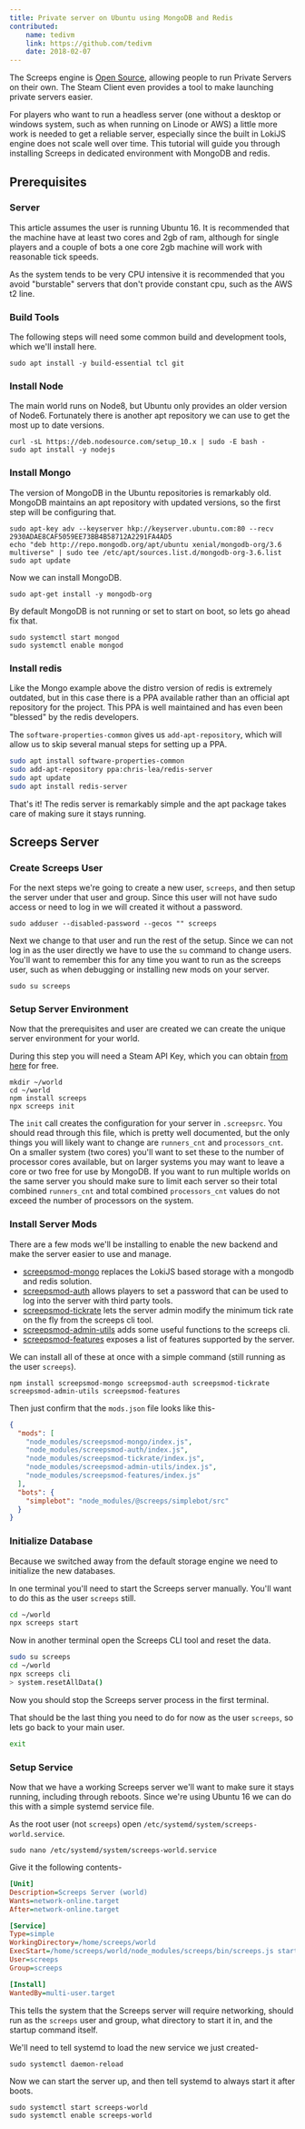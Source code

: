 ```yaml
---
title: Private server on Ubuntu using MongoDB and Redis
contributed:
    name: tedivm
    link: https://github.com/tedivm
    date: 2018-02-07
---
```


The Screeps engine is [Open Source](https://github.com/screeps/screeps), allowing people to run Private Servers on their own. The Steam Client even provides a tool to make launching private servers easier.

For players who want to run a headless server (one without a desktop or windows system, such as when running on Linode or AWS) a little more work is needed to get a reliable server, especially since the built in LokiJS engine does not scale well over time. This tutorial will guide you through installing Screeps in dedicated environment with MongoDB and redis.


## Prerequisites

### Server

This article assumes the user is running Ubuntu 16. It is recommended that the machine have at least two cores and 2gb of ram, although for single players and a couple of bots a one core 2gb machine will work with reasonable tick speeds.

As the system tends to be very CPU intensive it is recommended that you avoid "burstable" servers that don't provide constant cpu, such as the AWS t2 line.


### Build Tools

The following steps will need some common build and development tools, which we'll install here.

```shell
sudo apt install -y build-essential tcl git
```


### Install Node

The main world runs on Node8, but Ubuntu only provides an older version of Node6. Fortunately there is another apt repository we can use to get the most up to date versions.

```shell
curl -sL https://deb.nodesource.com/setup_10.x | sudo -E bash -
sudo apt install -y nodejs
```


### Install Mongo

The version of MongoDB in the Ubuntu repositories is remarkably old. MongoDB maintains an apt repository with updated versions, so the first step will be configuring that.

```shell
sudo apt-key adv --keyserver hkp://keyserver.ubuntu.com:80 --recv 2930ADAE8CAF5059EE73BB4B58712A2291FA4AD5
echo "deb http://repo.mongodb.org/apt/ubuntu xenial/mongodb-org/3.6 multiverse" | sudo tee /etc/apt/sources.list.d/mongodb-org-3.6.list
sudo apt update
```

Now we can install MongoDB.

```shell
sudo apt-get install -y mongodb-org
```

By default MongoDB is not running or set to start on boot, so lets go ahead fix that.

```shell
sudo systemctl start mongod
sudo systemctl enable mongod
```


### Install redis

Like the Mongo example above the distro version of redis is extremely outdated, but in this case there is a PPA available rather than an official apt repository for the project. This PPA is well maintained and has even been "blessed" by the redis developers.

The `software-properties-common` gives us `add-apt-repository`, which will allow us to skip several manual steps for setting up a PPA.

```bash
sudo apt install software-properties-common
sudo add-apt-repository ppa:chris-lea/redis-server
sudo apt update
sudo apt install redis-server
```

That's it! The redis server is remarkably simple and the apt package takes care of making sure it stays running.


## Screeps Server

### Create Screeps User

For the next steps we're going to create a new user, `screeps`, and then setup the server under that user and group. Since this user will not have sudo access or need to log in we will created it without a password.

```shell
sudo adduser --disabled-password --gecos "" screeps
```

Next we change to that user and run the rest of the setup. Since we can not log in as the user directly we have to use the `su` command to change users. You'll want to remember this for any time you want to run as the screeps user, such as when debugging or installing new mods on your server.

```shell
sudo su screeps
```

### Setup Server Environment

Now that the prerequisites and user are created we can create the unique server environment for your world.

During this step you will need a Steam API Key, which you can obtain [from here](https://steamcommunity.com/dev/apikey) for free.

```shell
mkdir ~/world
cd ~/world
npm install screeps
npx screeps init
```

The `init` call creates the configuration for your server in `.screepsrc`. You should read through this file, which is pretty well documented, but the only things you will likely want to change are `runners_cnt` and `processors_cnt`. On a smaller system (two cores) you'll want to set these to the number of processor cores available, but on larger systems you may want to leave a core or two free for use by MongoDB. If you want to run multiple worlds on the same server you should make sure to limit each server so their total combined `runners_cnt` and total combined `processors_cnt` values do not exceed the number of processors on the system.


### Install Server Mods

There are a few mods we'll be installing to enable the new backend and make the server easier to use and manage.

* [screepsmod-mongo](https://github.com/ScreepsMods/screepsmod-mongo) replaces the LokiJS based storage with a mongodb and redis solution.
* [screepsmod-auth](https://github.com/ScreepsMods/screepsmod-auth) allows players to set a password that can be used to log into the server with third party tools.
* [screepsmod-tickrate](https://github.com/ScreepsMods/screepsmod-tickrate) lets the server admin modify the minimum tick rate on the fly from the screeps cli tool.
* [screepsmod-admin-utils](https://github.com/ScreepsMods/screepsmod-admin-utils) adds some useful functions to the screeps cli.
* [screepsmod-features](https://github.com/ScreepsMods/screepsmod-features) exposes a list of features supported by the server.

We can install all of these at once with a simple command (still running as the user `screeps`).

```shell
npm install screepsmod-mongo screepsmod-auth screepsmod-tickrate screepsmod-admin-utils screepsmod-features
```

Then just confirm that the `mods.json` file looks like this-

```json
{
  "mods": [
    "node_modules/screepsmod-mongo/index.js",
    "node_modules/screepsmod-auth/index.js",
    "node_modules/screepsmod-tickrate/index.js",
    "node_modules/screepsmod-admin-utils/index.js",
    "node_modules/screepsmod-features/index.js"
  ],
  "bots": {
    "simplebot": "node_modules/@screeps/simplebot/src"
  }
}
```

### Initialize Database

Because we switched away from the default storage engine we need to initialize the new databases.

In one terminal you'll need to start the Screeps server manually. You'll want to do this as the user `screeps` still.

```bash
cd ~/world
npx screeps start
```

Now in another terminal open the Screeps CLI tool and reset the data.

```bash
sudo su screeps
cd ~/world
npx screeps cli
> system.resetAllData()
```

Now you should stop the Screeps server process in the first terminal.

That should be the last thing you need to do for now as the user `screeps`, so lets go back to your main user.

```bash
exit
```

### Setup Service

Now that we have a working Screeps server we'll want to make sure it stays running, including through reboots. Since we're using Ubuntu 16 we can do this with a simple systemd service file.

As the root user (not `screeps`) open `/etc/systemd/system/screeps-world.service`.

```shell
sudo nano /etc/systemd/system/screeps-world.service
```

Give it the following contents-

```ini
[Unit]
Description=Screeps Server (world)
Wants=network-online.target
After=network-online.target

[Service]
Type=simple
WorkingDirectory=/home/screeps/world
ExecStart=/home/screeps/world/node_modules/screeps/bin/screeps.js start
User=screeps
Group=screeps

[Install]
WantedBy=multi-user.target
```

This tells the system that the Screeps server will require networking, should run as the `screeps` user and group, what directory to start it in, and the startup command itself.

We'll need to tell systemd to load the new service we just created-

```shell
sudo systemctl daemon-reload
```

Now we can start the server up, and then tell systemd to always start it after boots.

```shell
sudo systemctl start screeps-world
sudo systemctl enable screeps-world
```

